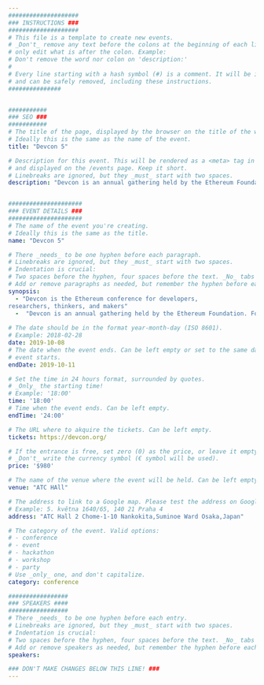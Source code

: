 ```yaml
---
####################
### INSTRUCTIONS ###
####################
# This file is a template to create new events.
# _Don't_ remove any text before the colons at the beginning of each line,
# only edit what is after the colon. Example:
# Don't remove the word nor colon on 'description:'
#
# Every line starting with a hash symbol (#) is a comment. It will be ignored
# and can be safely removed, including these instructions.
###############


###########
### SEO ###
###########
# The title of the page, displayed by the browser on the title of the window.
# Ideally this is the same as the name of the event.
title: "Devcon 5"

# Description for this event. This will be rendered as a <meta> tag in the HTML,
# and displayed on the /events page. Keep it short.
# Linebreaks are ignored, but they _must_ start with two spaces.
description: "Devcon is an annual gathering held by the Ethereum Foundation. For new explorers of the Ethereum space, Devcon is an intensive introduction to new worlds of thought. For those already embedded it is a family reunion, and a source of energy and creativity."


#####################
### EVENT DETAILS ###
#####################
# The name of the event you're creating.
# Ideally this is the same as the title.
name: "Devcon 5"

# There _needs_ to be one hyphen before each paragraph.
# Linebreaks are ignored, but they _must_ start with two spaces.
# Indentation is crucial:
# Two spaces before the hyphen, four spaces before the text. _No_ tabs allowed.
# Add or remove paragraphs as needed, but remember the hyphen before each entry.
synopsis:
  - "Devcon is the Ethereum conference for developers,
researchers, thinkers, and makers"
  -  "Devcon is an annual gathering held by the Ethereum Foundation. For new explorers of the Ethereum space, Devcon is an intensive introduction to new worlds of thought. For those already embedded it is a family reunion, and a source of energy and creativity."
    
# The date should be in the format year-month-day (ISO 8601).
# Example: 2018-02-28
date: 2019-10-08
# The date when the event ends. Can be left empty or set to the same day the
# event starts.
endDate: 2019-10-11

# Set the time in 24 hours format, surrounded by quotes.
# _Only_ the starting time!
# Example: '18:00'
time: '18:00'
# Time when the event ends. Can be left empty.
endTime: '24:00'

# The URL where to akquire the tickets. Can be left empty.
tickets: https://devcon.org/

# If the entrance is free, set zero (0) as the price, or leave it empty.
# _Don't_ write the currency symbol (€ symbol will be used).
price: '$980'

# The name of the venue where the event will be held. Can be left empty.
venue: "ATC HAll"

# The address to link to a Google map. Please test the address on Google Maps.
# Example: 5. května 1640/65, 140 21 Praha 4
address: "ATC Hall 2 Chome-1-10 Nankokita,Suminoe Ward Osaka,Japan"

# The category of the event. Valid options:
# - conference
# - event
# - hackathon
# - workshop
# - party
# Use _only_ one, and don't capitalize.
category: conference

#################
### SPEAKERS ####
#################
# There _needs_ to be one hyphen before each entry.
# Linebreaks are ignored, but they _must_ start with two spaces.
# Indentation is crucial:
# Two spaces before the hyphen, four spaces before the text. _No_ tabs allowed.
# Add or remove speakers as needed, but remember the hyphen before each entry.
speakers:

### DON'T MAKE CHANGES BELOW THIS LINE! ###
---
```

<!-- ### DON'T MAKE CHANGES BELOW THIS LINE! ### -->

<Event-Content/>
